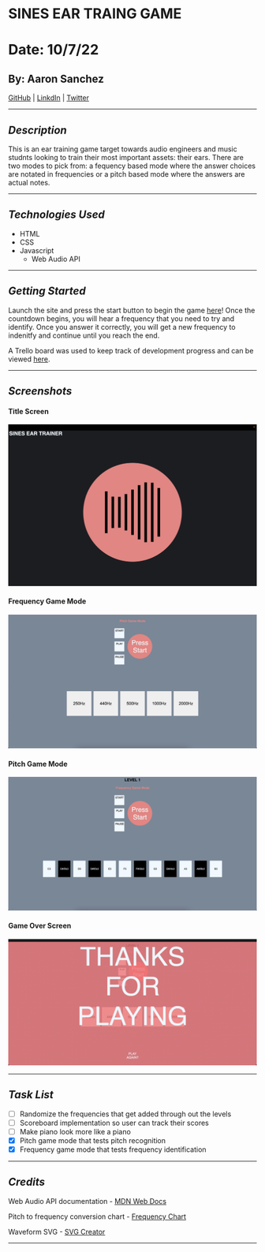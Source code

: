 # SINES EAR TRAING GAME

# Date: 10/7/22

## By: Aaron Sanchez

[GitHub](https://github.com/Aaron-G-Sanchez) | [LinkdIn](https://www.linkedin.com/feed/) | [Twitter](https://twitter.com/?lang=en)

---

## **_Description_**

This is an ear training game target towards audio engineers and music studnts looking to train their most important assets: their ears. There are two modes to pick from: a fequency based mode where the answer choices are notated in frequencies or a pitch based mode where the answers are actual notes.

---

## **_Technologies Used_**

- HTML
- CSS
- Javascript
  - Web Audio API

---

## **_Getting Started_**

Launch the site and press the start button to begin the game [here](https://sines-ear-trainer.surge.sh/)!
Once the countdown begins, you will hear a frequency that you need to try and identify. Once you answer it correctly, you will get a new frequency to indenitfy and continue until you reach the end.

A Trello board was used to keep track of development progress and can be viewed [here](https://trello.com/invite/b/44bmat3h/4f33f2bfa3a9ecf55451d23361ee4830/pitch-and-frequency-ear-training-game).

---

## **_Screenshots_**

#### Title Screen

![Title Screen](/Photos/TITLE_SCREEN.png)

#### Frequency Game Mode

![Frequency Game Mode](/Photos/FREQ_GAME_MODE.png)

#### Pitch Game Mode

![Pitch Game Mode](/Photos/PITCH_GAME_MODE.png)

#### Game Over Screen

![Game Over Screen](/Photos/GAME_OVER_SCREEN.png)

---

## **_Task List_**

- [ ] Randomize the frequencies that get added through out the levels
- [ ] Scoreboard implementation so user can track their scores
- [ ] Make piano look more like a piano
- [x] Pitch game mode that tests pitch recognition
- [x] Frequency game mode that tests frequency identification

---

## **_Credits_**

Web Audio API documentation - [MDN Web Docs](https://developer.mozilla.org/en-US/docs/Web/API/OscillatorNode)

Pitch to frequency conversion chart - [Frequency Chart](https://www.liutaiomottola.com/formulae/freqtab.htm)

Waveform SVG - [SVG Creator](https://thenounproject.com/icon/waveform-220352/)

---

